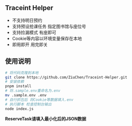## Traceint Helper

- 不支持明日预约
- 支持预设抢课任务 指定图书馆与座位号
- 支持捡漏模式 有座即可
- Cookie等内容以环境变量保存在本地
- 即用即开 用完即关

## 使用说明

```sh
# 将代码克隆到本地
git clone https://github.com/ZiuChen/Traceint-Helper.git
# 安装依赖
pnpm install
# 将.sample.env重命名为.env
mv .sample.env .env
# 自行抓包后 将Cookie等数据填入.env
# 执行脚本 检查控制台输出
node index.js
```

**ReserveTask请填入最小化后的JSON数据**
